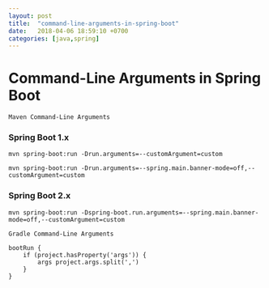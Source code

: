 ```yaml
---
layout: post
title:  "command-line-arguments-in-spring-boot"
date:   2018-04-06 18:59:10 +0700
categories: [java,spring]
---
```


# Command-Line Arguments in Spring Boot

```Maven Command-Line Arguments```

### Spring Boot 1.x

```
mvn spring-boot:run -Drun.arguments=--customArgument=custom
```

```
mvn spring-boot:run -Drun.arguments=--spring.main.banner-mode=off,--customArgument=custom
```

### Spring Boot 2.x

```
mvn spring-boot:run -Dspring-boot.run.arguments=--spring.main.banner-mode=off,--customArgument=custom
```

```Gradle Command-Line Arguments```

```
bootRun {
    if (project.hasProperty('args')) {
        args project.args.split(',')
    }
}
```




